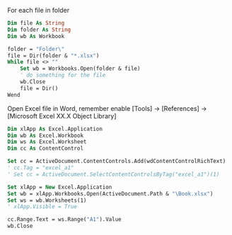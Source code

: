 For each file in folder
```vb
Dim file As String
Dim folder As String
Dim wb As Workbook

folder = "Folder\"
file = Dir(folder & "*.xlsx")
While file <> ""
    Set wb = Workbooks.Open(folder & file)
    ' do something for the file
    wb.Close
    file = Dir()
Wend
```

Open Excel file in Word, remember enable [Tools] -> [References] -> [Microsoft Excel XX.X Object Library]
```vb
Dim xlApp As Excel.Application
Dim wb As Excel.Workbook
Dim ws As Excel.Worksheet
Dim cc As ContentControl

Set cc = ActiveDocument.ContentControls.Add(wdContentControlRichText)
' cc.Tag = "excel_a1"
' Set cc = ActiveDocument.SelectContentControlsByTag("excel_a1")(1)

Set xlApp = New Excel.Application
Set wb = xlApp.Workbooks.Open(ActiveDocument.Path & "\Book.xlsx")
Set ws = wb.Worksheets(1)
' xlApp.Visible = True

cc.Range.Text = ws.Range("A1").Value
wb.Close
```

